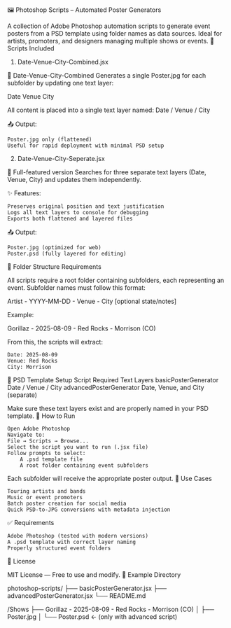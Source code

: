 🖼️ Photoshop Scripts – Automated Poster Generators

A collection of Adobe Photoshop automation scripts to generate event posters from a PSD template using folder names as data sources. Ideal for artists, promoters, and designers managing multiple shows or events.
📂 Scripts Included
1. Date-Venue-City-Combined.jsx

🔹 Date-Venue-City-Combined
Generates a single Poster.jpg for each subfolder by updating one text layer:

Date
Venue
City

All content is placed into a single text layer named:
Date / Venue / City

📤 Output:

    Poster.jpg only (flattened)
    Useful for rapid deployment with minimal PSD setup

2. Date-Venue-City-Seperate.jsx

🔹 Full-featured version
Searches for three separate text layers (Date, Venue, City) and updates them independently.

✨ Features:

    Preserves original position and text justification
    Logs all text layers to console for debugging
    Exports both flattened and layered files

📤 Output:

    Poster.jpg (optimized for web)
    Poster.psd (fully layered for editing)

🧠 Folder Structure Requirements

All scripts require a root folder containing subfolders, each representing an event.
Subfolder names must follow this format:

Artist - YYYY-MM-DD - Venue - City [optional state/notes]

Example:

Gorillaz - 2025-08-09 - Red Rocks - Morrison (CO)

From this, the scripts will extract:

    Date: 2025-08-09
    Venue: Red Rocks
    City: Morrison

📝 PSD Template Setup
Script 	Required Text Layers
basicPosterGenerator 	Date / Venue / City
advancedPosterGenerator 	Date, Venue, and City (separate)

Make sure these text layers exist and are properly named in your PSD template.
🚀 How to Run

    Open Adobe Photoshop
    Navigate to:
    File → Scripts → Browse...
    Select the script you want to run (.jsx file)
    Follow prompts to select:
        A .psd template file
        A root folder containing event subfolders

Each subfolder will receive the appropriate poster output.
💼 Use Cases

    Touring artists and bands
    Music or event promoters
    Batch poster creation for social media
    Quick PSD-to-JPG conversions with metadata injection

✅ Requirements

    Adobe Photoshop (tested with modern versions)
    A .psd template with correct layer naming
    Properly structured event folders

📄 License

MIT License — Free to use and modify.
📁 Example Directory

photoshop-scripts/
├── basicPosterGenerator.jsx
├── advancedPosterGenerator.jsx
└── README.md

/Shows
├── Gorillaz - 2025-08-09 - Red Rocks - Morrison (CO)
│ ├── Poster.jpg
│ └── Poster.psd ← (only with advanced script)
